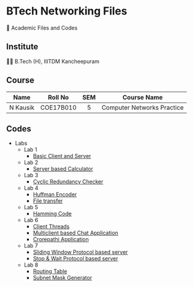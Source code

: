# BTech Networking Files

📖 Academic Files and Codes

## Institute

🧑‍🎓 B.Tech (H), IIITDM Kancheepuram

## Course

|    Name    |   Roll No   | SEM |        Course Name         |
| :--------: | :---------: | :-: | :------------------------: |
|  N Kausik  |  COE17B010  |  5  | Computer Networks Practice |

## Codes

  - Labs
    - Lab 1
        - [Basic Client and Server](Lab1/)
    - Lab 2
        - [Server based Calculator](Lab2/)
    - Lab 3
        - [Cyclic Redundancy Checker](Lab3/)
    - Lab 4
        - [Huffman Encoder](Lab4/Huffman/)
        - [File transfer](Lab4/FileTransfer/)
    - Lab 5
        - [Hamming Code](Lab5/HammingCode/)
    - Lab 6
        - [Client Threads](Lab6/ClientThreads/)
        - [Multiclient based Chat Application](Lab6/MultiClientChat/)
        - [Crorepathi Application](Lab6/Crorepathi/)
    - Lab 7
        - [Sliding Window Protocol based server](Lab7/SlidingWindow/)
        - [Stop & Wait Protocol based server](Lab7/Stop&Wait/)
    - Lab 8
        - [Routing Table](Lab8/RoutingTable/)
        - [Subnet Mask Generator](Lab8/SubnetMask/)